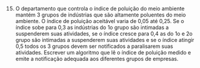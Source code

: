 15. O departamento que controla o índice de poluição do meio ambiente mantém 3 grupos de
indústrias que são altamente poluentes do meio ambiente. O índice de poluição aceitável varia de 0,05 até 0,25. Se o índice sobe para 0,3 as indústrias do 1o grupo são intimadas a suspenderem suas atividades, se o índice cresce para 0,4 as do 1o e 2o grupo são intimadas a suspenderem suas atividades e se o índice atingir 0,5 todos os 3 grupos devem ser notificados a paralisarem suas atividades. Escrever um algoritmo que lê o índice de poluição medido e emite a notificação adequada aos diferentes grupos de empresas.